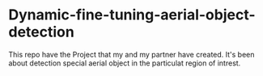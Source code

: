 # Dynamic-fine-tuning-aerial-object-detection
This repo have the Project that my and my partner have created. It's been about detection special aerial object in the particulat region of intrest. 
